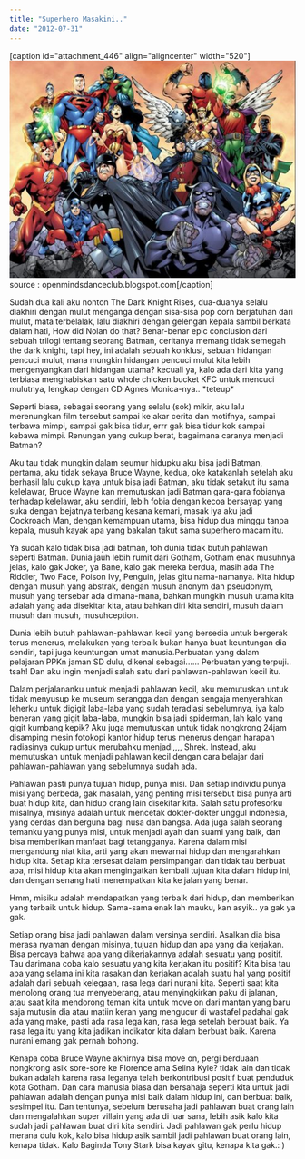 ```yaml
---
title: "Superhero Masakini.."
date: "2012-07-31"
---
```


\[caption id="attachment\_446" align="aligncenter" width="520"\][![](images/superheroes.jpeg "superheroes")](http://bydnta.files.wordpress.com/2012/07/superheroes.jpeg) source : openmindsdanceclub.blogspot.com\[/caption\]

Sudah dua kali aku nonton The Dark Knight Rises, dua-duanya selalu diakhiri dengan mulut menganga dengan sisa-sisa pop corn berjatuhan dari mulut, mata terbelalak, lalu diakhiri dengan gelengan kepala sambil berkata dalam hati, How did Nolan do that? Benar-benar epic conclusion dari sebuah trilogi tentang seorang Batman, ceritanya memang tidak semegah the dark knight, tapi hey, ini adalah sebuah konklusi, sebuah hidangan pencuci mulut, mana mungkin hidangan pencuci mulut kita lebih mengenyangkan dari hidangan utama? kecuali ya, kalo ada dari kita yang terbiasa menghabiskan satu whole chicken bucket KFC untuk mencuci mulutnya, lengkap dengan CD Agnes Monica-nya.. \*teteup\*

Seperti biasa, sebagai seorang yang selalu (sok) mikir, aku lalu merenungkan film tersebut sampai ke akar cerita dan motifnya, sampai terbawa mimpi, sampai gak bisa tidur, errr gak bisa tidur kok sampai kebawa mimpi. Renungan yang cukup berat, bagaimana caranya menjadi Batman?

Aku tau tidak mungkin dalam seumur hidupku aku bisa jadi Batman, pertama, aku tidak sekaya Bruce Wayne, kedua, oke katakanlah setelah aku berhasil lalu cukup kaya untuk bisa jadi Batman, aku tidak setakut itu sama kelelawar, Bruce Wayne kan memutuskan jadi Batman gara-gara fobianya terhadap kelelawar, aku sendiri, lebih fobia dengan kecoa bersayap yang suka dengan bejatnya terbang kesana kemari, masak iya aku jadi Cockroach Man, dengan kemampuan utama, bisa hidup dua minggu tanpa kepala, musuh kayak apa yang bakalan takut sama superhero macam itu.

Ya sudah kalo tidak bisa jadi batman, toh dunia tidak butuh pahlawan seperti Batman. Dunia jauh lebih rumit dari Gotham, Gotham enak musuhnya jelas, kalo gak Joker, ya Bane, kalo gak mereka berdua, masih ada The Riddler, Two Face, Poison Ivy, Penguin, jelas gitu nama-namanya. Kita hidup dengan musuh yang abstrak, dengan musuh anonym dan pseudonym, musuh yang tersebar ada dimana-mana, bahkan mungkin musuh utama kita adalah yang ada disekitar kita, atau bahkan diri kita sendiri, musuh dalam musuh dan musuh, musuhception.

Dunia lebih butuh pahlawan-pahlawan kecil yang bersedia untuk bergerak terus menerus, melakukan yang terbaik bukan hanya buat keuntungan dia sendiri, tapi juga keuntungan umat manusia.Perbuatan yang dalam pelajaran PPKn jaman SD dulu, dikenal sebagai...... Perbuatan yang terpuji.. tsah! Dan aku ingin menjadi salah satu dari pahlawan-pahlawan kecil itu.

Dalam perjalananku untuk menjadi pahlawan kecil, aku memutuskan untuk tidak menyusup ke museum serangga dan dengan sengaja menyerahkan leherku untuk digigit laba-laba yang sudah teradiasi sebelumnya, iya kalo beneran yang gigit laba-laba, mungkin bisa jadi spiderman, lah kalo yang gigit kumbang kepik? Aku juga memutuskan untuk tidak nongkrong 24jam disamping mesin fotokopi kantor hidup terus menerus dengan harapan radiasinya cukup untuk merubahku menjadi,,,, Shrek. Instead, aku memutuskan untuk menjadi pahlawan kecil dengan cara belajar dari pahlawan-pahlawan yang sebelumnya sudah ada.

Pahlawan pasti punya tujuan hidup, punya misi. Dan setiap individu punya misi yang berbeda, gak masalah, yang penting misi tersebut bisa punya arti buat hidup kita, dan hidup orang lain disekitar kita. Salah satu profesorku misalnya, misinya adalah untuk mencetak dokter-dokter unggul indonesia, yang cerdas dan berguna bagi nusa dan bangsa. Ada juga salah seorang temanku yang punya misi, untuk menjadi ayah dan suami yang baik, dan bisa memberikan manfaat bagi tetangganya. Karena dalam misi mengandung niat kita, arti yang akan mewarnai hidup dan mengarahkan hidup kita. Setiap kita tersesat dalam persimpangan dan tidak tau berbuat apa, misi hidup kita akan mengingatkan kembali tujuan kita dalam hidup ini, dan dengan senang hati menempatkan kita ke jalan yang benar.

Hmm, misiku adalah mendapatkan yang terbaik dari hidup, dan memberikan yang terbaik untuk hidup. Sama-sama enak lah mauku, kan asyik.. ya gak ya gak.

Setiap orang bisa jadi pahlawan dalam versinya sendiri. Asalkan dia bisa merasa nyaman dengan misinya, tujuan hidup dan apa yang dia kerjakan. Bisa percaya bahwa apa yang dikerjakannya adalah sesuatu yang positif. Tau darimana coba kalo sesuatu yang kita kerjakan itu positif? Kita bisa tau apa yang selama ini kita rasakan dan kerjakan adalah suatu hal yang positif adalah dari sebuah kelegaan, rasa lega dari nurani kita. Seperti saat kita menolong orang tua menyeberang, atau menyingkirkan paku di jalanan, atau saat kita mendorong teman kita untuk move on dari mantan yang baru saja mutusin dia atau matiin keran yang mengucur di wastafel padahal gak ada yang make, pasti ada rasa lega kan, rasa lega setelah berbuat baik. Ya rasa lega itu yang kita jadikan indikator kita dalam berbuat baik. Karena nurani emang gak pernah bohong.

Kenapa coba Bruce Wayne akhirnya bisa move on, pergi berduaan nongkrong asik sore-sore ke Florence ama Selina Kyle? tidak lain dan tidak bukan adalah karena rasa leganya telah berkontribusi positif buat penduduk kota Gotham. Dan cara manusia biasa dan bersahaja seperti kita untuk jadi pahlawan adalah dengan punya misi baik dalam hidup ini, dan berbuat baik, sesimpel itu. Dan tentunya, sebelum berusaha jadi pahlawan buat orang lain dan mengalahkan super villain yang ada di luar sana, lebih asik kalo kita sudah jadi pahlawan buat diri kita sendiri. Jadi pahlawan gak perlu hidup merana dulu kok, kalo bisa hidup asik sambil jadi pahlawan buat orang lain, kenapa tidak. Kalo Baginda Tony Stark bisa kayak gitu, kenapa kita gak.: )
